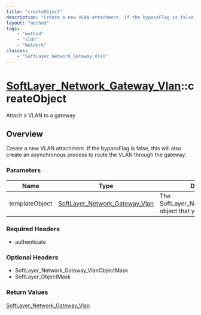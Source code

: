 ```yaml
---
title: "createObject"
description: "Create a new VLAN attachment. If the bypassFlag is false, this will also create an asynchronous process to route the VLA... "
layout: "method"
tags:
    - "method"
    - "sldn"
    - "Network"
classes:
    - "SoftLayer_Network_Gateway_Vlan"
---
```

# [SoftLayer_Network_Gateway_Vlan](/reference/services/SoftLayer_Network_Gateway_Vlan)::createObject

Attach a VLAN to a gateway


## Overview 
Create a new VLAN attachment. If the bypassFlag is false, this will also create an asynchronous process to route the VLAN through the gateway. 

### Parameters 
|Name | Type | Description |
| --- | --- | --- |
|templateObject| <a href='/reference/datatypes/SoftLayer_Network_Gateway_Vlan'>SoftLayer_Network_Gateway_Vlan </a>| The SoftLayer_Network_Gateway_Vlan object that you wish to create.|


### Required Headers
* authenticate

### Optional Headers
* SoftLayer_Network_Gateway_VlanObjectMask
* SoftLayer_ObjectMask

### Return Values
<a href='/reference/datatypes/SoftLayer_Network_Gateway_Vlan'>SoftLayer_Network_Gateway_Vlan </a>

